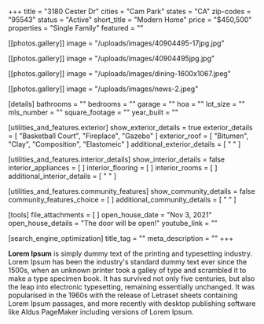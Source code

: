 +++
title = "3180 Cester Dr"
cities = "Cam Park"
states = "CA"
zip-codes = "95543"
status = "Active"
short_title = "Modern Home"
price = "$450,500"
properties = "Single Family"
featured = ""

[[photos.gallery]]
image = "/uploads/images/40904495-17jpg.jpg"

[[photos.gallery]]
image = "/uploads/images/40904495jpg.jpg"

[[photos.gallery]]
image = "/uploads/images/dining-1600x1067.jpeg"

[[photos.gallery]]
image = "/uploads/images/news-2.jpeg"

[details]
bathrooms = ""
bedrooms = ""
garage = ""
hoa = ""
lot_size = ""
mls_number = ""
square_footage = ""
year_built = ""

[utilities_and_features.exterior]
show_exterior_details = true
exterior_details = [ "Basketball Court", "Fireplace", "Gazebo" ]
exterior_roof = [ "Bitumen", "Clay", "Composition", "Elastomeic" ]
additional_exterior_details = [ " " ]

[utilities_and_features.interior_details]
show_interior_details = false
interior_appliances = [ ]
interior_flooring = [ ]
interior_rooms = [ ]
additional_interior_details = [ " " ]

[utilities_and_features.community_features]
show_community_details = false
community_features_choice = [ ]
additional_community_details = [ " " ]

[tools]
file_attachments = [ ]
open_house_date = "Nov 3, 2021"
open_house_details = "The door will be open!"
youtube_link = ""

[search_engine_optimization]
title_tag = ""
meta_description = ""
+++

**Lorem Ipsum**&nbsp;is simply dummy text of the printing and typesetting industry. Lorem Ipsum has been the industry's standard dummy text ever since the 1500s, when an unknown printer took a galley of type and scrambled it to make a type specimen book. It has survived not only five centuries, but also the leap into electronic typesetting, remaining essentially unchanged. It was popularised in the 1960s with the release of Letraset sheets containing Lorem Ipsum passages, and more recently with desktop publishing software like Aldus PageMaker including versions of Lorem Ipsum.
